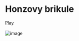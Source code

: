 # Honzovy brikule
[Play](https://ondrejfila6969.github.io/Honzovy-brikule/)
<br>
<br>
![image](https://github.com/ondrejfila6969/Honzovy-brikule/assets/114986357/48a438b9-931b-4fa0-88db-57005889c461)
